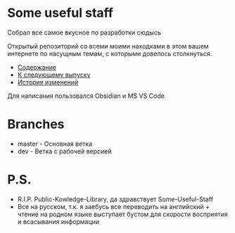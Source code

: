 # Some useful staff

Собрал все самое вкусное по разработки сюдысь

Открытый репозиторий со всеми моими находками в этом вашем интернете по насущным
темам, с которыми довелось столкнуться.

- [Содержание](TableOfContent.md)
- [К следующему выпуску](Todo.md)
- [История изменений](Changelog.md)

Для написания пользовался Obsidian и MS VS Code

# Branches

* master - Основная ветка
* dev - Ветка с рабочей версией

# P.S.

* R.I.P. Public-Kowledge-Library, да здравствует Some-Useful-Staff
* Все на русском, т.к. я заебусь все переводить на английский + чтение на родном языке
  выступает бустом для скорости восприятия и всасывания информации 

